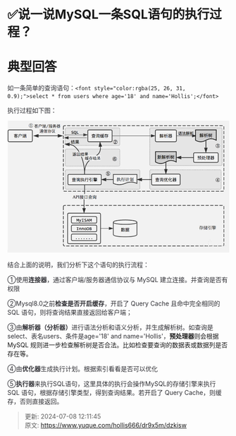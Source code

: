 # ✅说一说MySQL一条SQL语句的执行过程？

# 典型回答
<font style="color:rgba(25, 26, 31, 0.9);">如一条简单的查询语句：</font>`<font style="color:rgba(25, 26, 31, 0.9);">select * from users where age='18' and name='Hollis';</font>`

<font style="color:rgba(25, 26, 31, 0.9);"></font>

<font style="color:rgba(25, 26, 31, 0.9);">执行过程如下图：</font>

<font style="color:rgba(25, 26, 31, 0.9);"></font>

![1676276921091-c44ad9b7-f173-4099-9bed-39486d5dbd07.png](./img/WEbDWMrfteuPbU6c/1676276921091-c44ad9b7-f173-4099-9bed-39486d5dbd07-708528.png)

<font style="color:rgba(25, 26, 31, 0.9);"></font>

<font style="color:rgba(25, 26, 31, 0.9);">结合上面的说明，我们分析下这个语句的执行流程：</font>

<font style="color:rgba(25, 26, 31, 0.9);">①使用</font>**<font style="color:rgba(25, 26, 31, 0.9);">连接器</font>**<font style="color:rgba(25, 26, 31, 0.9);">，通过客户端/服务器通信协议与 MySQL 建立连接。并查询是否有权限</font>

<font style="color:rgba(25, 26, 31, 0.9);">②Mysql8.0之前</font>**<font style="color:rgba(25, 26, 31, 0.9);">检查是否开启缓存</font>**<font style="color:rgba(25, 26, 31, 0.9);">，开启了 Query Cache 且命中完全相同的 SQL 语句，则将查询结果直接返回给客户端；</font>

<font style="color:rgba(25, 26, 31, 0.9);">③由</font>**<font style="color:rgba(25, 26, 31, 0.9);">解析器（分析器）</font>**<font style="color:rgba(25, 26, 31, 0.9);">进行语法分析和语义分析，并生成解析树。如查询是select、表名users、条件是age='18' and name='Hollis'，</font>**预处理器**则会根据 MySQL 规则进一步检查解析树是否合法。比如检查要查询的数据表或数据列是否存在等。

<font style="color:rgba(25, 26, 31, 0.9);">④由</font>**<font style="color:rgba(25, 26, 31, 0.9);">优化器</font>**<font style="color:rgba(25, 26, 31, 0.9);">生成执行计划。根据索引看看是否可以优化</font>

<font style="color:rgba(25, 26, 31, 0.9);">⑤</font>**<font style="color:rgba(25, 26, 31, 0.9);">执行器</font>**<font style="color:rgba(25, 26, 31, 0.9);">来执行SQL语句，这里具体的执行会操作MySQL的存储引擎来执行 SQL 语句，根据存储引擎类型，得到查询结果。若开启了 Query Cache，则缓存，否则直接返回。</font>

  




> 更新: 2024-07-08 12:11:45  
> 原文: <https://www.yuque.com/hollis666/dr9x5m/dzkisw>